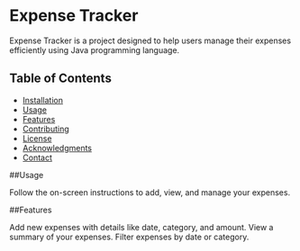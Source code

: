 #  Expense Tracker
 Expense Tracker is a project designed to help users manage their expenses efficiently using Java programming language.

## Table of Contents

- [Installation](#installation)
- [Usage](#usage)
- [Features](#features)
- [Contributing](#contributing)
- [License](#license)
- [Acknowledgments](#acknowledgments)
- [Contact](#contact)


##Usage

Follow the on-screen instructions to add, view, and manage your expenses.

##Features

Add new expenses with details like date, category, and amount.
View a summary of your expenses.
Filter expenses by date or category.
